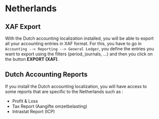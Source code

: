 # Netherlands

## XAF Export

With the Dutch accounting localization installed, you will be able to
export all your accounting entries in XAF format. For this, you have to
go in `Accounting --> Reporting --> General Ledger`, you define the
entries you want to export using the filters (period, journals, ...) and
then you click on the button **EXPORT (XAF)**.

## Dutch Accounting Reports

If you install the Dutch accounting localization, you will have access
to some reports that are specific to the Netherlands such as :

  - Profit & Loss
  - Tax Report (Aangifte omzetbelasting)
  - Intrastat Report (ICP)
